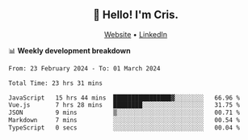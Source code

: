 
<h2 align="center">👋 Hello! I'm Cris.</h2>
<p align="center">
  <a href="https://www.criscunas.dev">Website</a> •
  <a href="https://www.linkedin.com/in/cristophercunas/">LinkedIn</a> 
</p>


📊 **Weekly development breakdown**
<!--START_SECTION:waka-->

```txt
From: 23 February 2024 - To: 01 March 2024

Total Time: 23 hrs 31 mins

JavaScript   15 hrs 44 mins  ████████████████▓░░░░░░░░   66.96 %
Vue.js       7 hrs 28 mins   ████████░░░░░░░░░░░░░░░░░   31.75 %
JSON         9 mins          ▒░░░░░░░░░░░░░░░░░░░░░░░░   00.71 %
Markdown     7 mins          ░░░░░░░░░░░░░░░░░░░░░░░░░   00.54 %
TypeScript   0 secs          ░░░░░░░░░░░░░░░░░░░░░░░░░   00.04 %
```

<!--END_SECTION:waka-->
